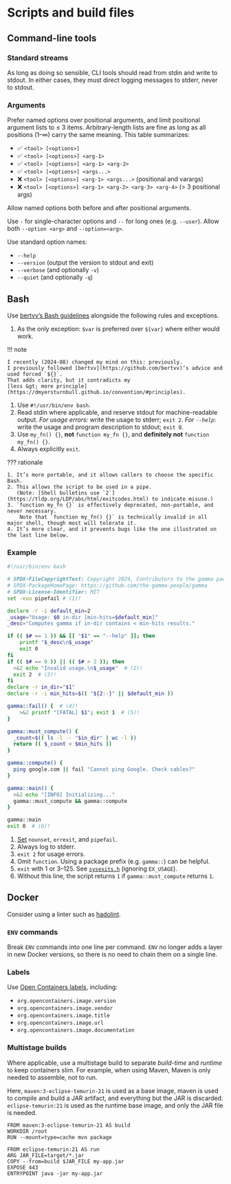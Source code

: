 <!--
SPDX-FileCopyrightText: Copyright 2017-2024, Douglas Myers-Turnbull
SPDX-PackageHomePage: https://dmyersturnbull.github.io
SPDX-License-Identifier: CC-BY-SA-4.0
-->

# Scripts and build files

## Command-line tools

### Standard streams

As long as doing so sensible, CLI tools should read from stdin and write to stdout.
In either cases, they must direct logging messages to stderr, never to stdout.

### Arguments

Prefer named options over positional arguments, and limit positional argument lists to ≤ 3 items.
Arbitrary-length lists are fine as long as all positions (1–∞) carry the same meaning.
This table summarizes:

- ✅ `<tool> [<options>]`
- ✅ `<tool> [<options>] <arg-1>`
- ✅ `<tool> [<options>] <arg-1> <arg-2>`
- ✅ `<tool> [<options>] <args...>`
- ❌ `<tool> [<options>] <arg-1> <args...>` (positional and varargs)
- ❌ `<tool> [<options>] <arg-1> <arg-2> <arg-3> <arg-4>` (> 3 positional args)

Allow named options both before and after positional arguments.

Use `-` for single-character options and `--` for long ones (e.g. `--user`).
Allow both `--option <arg>` and `--option=<arg>`.

Use standard option names:

- `--help`
- `--version` (output the version to stdout and exit)
- `--verbose` (and optionally `-v`)
- `--quiet` (and optionally `-q`)

## Bash

Use [bertvv’s Bash guidelines](https://bertvv.github.io/cheat-sheets/Bash.html)
alongside the following rules and exceptions.

1. As the only exception: `$var` is preferred over `${var}` where either would work.

!!! note

    I recently (2024-08) changed my mind on this: previously.
    I previously followed [bertvv](https://github.com/bertvv)’s advice and used forced `${}`.
    That adds clarity, but it contradicts my
    [less &gt; more principle](https://dmyersturnbull.github.io/convention/#principles).

1. Use `#!/usr/bin/env bash`.
2. Read stdin where applicable, and reserve stdout for machine-readable output.
   _For usage errors:_ write the usage to stderr; `exit 2`.
   _For `--help`_: write the usage and program description to stdout; `exit 0`.
3. Use `my_fn() {}`, **not** `function my_fn {}`, and **definitely not** `function my_fn() {}`.
4. Always explicitly `exit`.

??? rationale

    1. It’s more portable, and it allows callers to choose the specific Bash.
    2. This allows the script to be used in a pipe.
       (Note: [Shell bulletins use `2`](https://tldp.org/LDP/abs/html/exitcodes.html) to indicate misuse.)
    3. `function my_fn {}` is effectively deprecated, non-portable, and never necessary.
        Note that `function my_fn() {}` is technically invalid in all major shell, though most will tolerate it.
    4. It’s more clear, and it prevents bugs like the one illustrated on the last line below.

### Example

```bash
#!/usr/bin/env bash

# SPDX-FileCopyrightText: Copyright 2024, Contributors to the gamma package
# SPDX-PackageHomePage: https://github.com/the-gamma-people/gamma
# SPDX-License-Identifier: MIT
set -euo pipefail # (1)!

declare -r -i default_min=2
_usage="Usage: $0 in-dir [min-hits=$default_min]"
_desc="Computes gamma if in-dir contains < min-hits results."

if (( $# == 1 )) && [[ "$1" == "--help" ]]; then
	printf "$_desc\n$_usage"
	exit 0
fi
if (( $# == 0 )) || (( $# > 2 )); then
  >&2 echo "Invalid usage.\n$_usage"  # (2)!
  exit 2  # (3)!
fi
declare -r in_dir="$1"
declare -r -i min_hits=$(( "${2:-}" || $default_min ))

gamma::fail() {  # (4)!
	>&2 printf "[FATAL] $1"; exit 1  # (5)!
}

gamma::must_compute() {
  _count=$(( ls -l -- "$in_dir" | wc -l ))
  return (( $_count < $min_hits ))
}

gamma::compute() {
  ping google.com || fail "Cannot ping Google. Check cables?"
}

gamma::main() {
  >&2 echo "[INFO] Initializing..."
  gamma::must_compute && gamma::compute
}

gamma::main
exit 0  # (6)!
```

1. [Set](https://www.gnu.org/software/bash/manual/html_node/The-Set-Builtin.html)
   `nounset`, `errexit`, and `pipefail`.
2. Always log to stderr.
3. `exit 2` for usage errors.
4. Omit `function`. Using a package prefix (e.g. `gamma::`) can be helpful.
5. `exit` with 1 or 3–125.
   See [`sysexits.h`](https://manpages.ubuntu.com/manpages/lunar/man3/sysexits.h.3head.html) (ignoring `EX_USAGE`).
6. Without this line, the script returns `1` if `gamma::must_compute` returns `1`.

## Docker

Consider using a linter such as [hadolint](https://github.com/hadolint/hadolint).

### `ENV` commands

Break `ENV` commands into one line per command.
`ENV` no longer adds a layer in new Docker versions,
so there is no need to chain them on a single line.

### Labels

Use [Open Containers labels](https://github.com/opencontainers/image-spec/blob/master/annotations.md),
including:

- `org.opencontainers.image.version`
- `org.opencontainers.image.vendor`
- `org.opencontainers.image.title`
- `org.opencontainers.image.url`
- `org.opencontainers.image.documentation`

### Multistage builds

Where applicable, use a multistage build to separate _build-time_ and _runtime_ to keep containers slim.
For example, when using Maven, Maven is only needed to assemble, not to run.

Here, `maven:3-eclipse-temurin-21` is used as a base image, maven is used to compile and build a JAR artifact,
and everything but the JAR is discarded.
`eclipse-temurin:21` is used as the runtime base image, and only the JAR file is needed.

```Docker
FROM maven:3-eclipse-temurin-21 AS build
WORKDIR /root
RUN --mount=type=cache mvn package

FROM eclipse-temurin:21 AS run
ARG JAR_FILE=target/*.jar
COPY --from=build $JAR_FILE my-app.jar
EXPOSE 443
ENTRYPOINT java -jar my-app.jar
```
